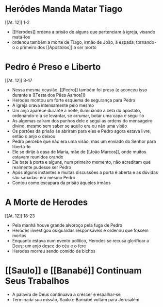 # Heródes Manda Matar Tiago
[[At. 12]] 1-2
- [[Herodes]] ordena a prisão de alguns que pertenciam à igreja, visando matá-los
- ordenou também a morte de Tiago, irmão de João, à espada; tornando-o o primeiro dos [[Apóstolos]] a ser morto
# Pedro é Preso e Liberto
[[At. 12]] 3-17
- Nessa mesma ocasião, [[Pedro]] também foi preso (e aconceu isso durante a [[Festa dos Pães Asmos]])
- Herodes montou um forte esquema de segurança para Pedro
- A igreja orava intensamente pelo mesmo
- Um anjo aparece durante a noite, iluminando a cela do apóstolo, ordenando-o a se levantar, se arrumar, botar uma capa e segui-lo
- As algemas caíram dos punhos dele e segui as ordens do mensageiro divino, mesmo sem saber se aquilo era ou não uma visão
- Os portões da prisão se abriram para eles e Pedro agora estava livre, então o anjo o deixou
- Pedro percebe que não era uma visão, mas um enviado do Senhor para libertá-lo
- Ele se dirije à casa de Maria, mãe de [[João Marcos]], onde muitos estavam reunidos orando
- Ele bate à porta e alguns, num primeiro momento, não acreditam que realmente pudesse ser Pedro
- Após alguns instantes e muitas discussões a porta é aberta e as dúvidas são sanadas: era mesmo Pedro
- Contou como escapara da prisão àqueles irmãos
# A Morte de Herodes
[[At. 12]] 18-23
- Pela manhã houve grande alvoroço pela fuga de Pedro
- Herodes investigou os guardas responsáveis e ordenou que fossem mortos
- Enquanto estava num evento político, Herodes se recusa glorificar a Deus; um anjo desce do céu e o fere
- Herodes morreu sendo comido de bichos
# [[Saulo]] e [[Banabé]] Continuam Seus Trabalhos
- A palavra de Deus continuava a crescer e espalhar-se
- Terminada sua missão, Saulo e Barnabé voltam para Jerusalém